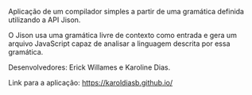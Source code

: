 Aplicação de um compilador simples a partir de uma gramática definida utilizando a API Jison.

O Jison usa uma gramática livre de contexto como entrada e gera um arquivo JavaScript capaz de analisar a linguagem descrita por essa gramática.

Desenvolvedores: Erick Willames e Karoline Dias.

Link para a aplicação: https://karoldiasb.github.io/
